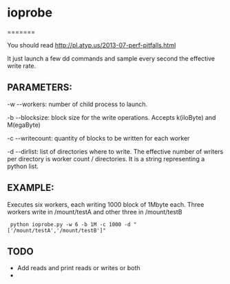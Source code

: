 # ioprobe
=======

You should read http://pl.atyp.us/2013-07-perf-pitfalls.html

It just launch a few dd commands and sample every second the effective write rate.


## PARAMETERS:
-w --workers: number of child process to launch. 

-b --blocksize: block size for the write operations. Accepts k(iloByte) and M(egaByte)

-c --writecount: quantity of blocks to be written for each worker

-d --dirlist: list of directories where to write. The effective number of writers per directory is worker count / directories. It is a string representing a python list. 


## EXAMPLE:

Executes six workers, each writing 1000 block of 1Mbyte each. Three workers write in /mount/testA and other three in /mount/testB

```
 python ioprobe.py -w 6 -b 1M -c 1000 -d "['/mount/testA','/mount/testB']"
```

## TODO 
- Add reads and print reads or writes or both
- 

